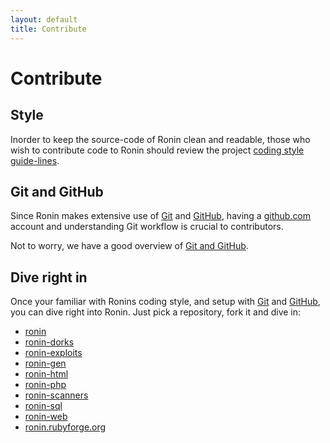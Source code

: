 ```yaml
---
layout: default
title: Contribute
---
```


Contribute
==========

Style
-----

Inorder to keep the source-code of Ronin clean and readable,
those who wish to contribute code to Ronin should review the project
[coding style guide-lines](style.html).

Git and GitHub
--------------

Since Ronin makes extensive use of [Git](http://git-scm.com/) and
[GitHub](http://github.com/), having a [github.com](https://github.com/login)
account and understanding Git workflow is crucial to contributors.

Not to worry, we have a good overview of
[Git and GitHub](git_and_github.html).


Dive right in
-------------

Once your familiar with Ronins coding style, and setup with
[Git](http://git-scm.com/) and [GitHub](http://www.github.com/),
you can dive right into Ronin. Just pick a repository, fork it and dive in:

* [ronin](http://github.com/postmodern/ronin)
* [ronin-dorks](http://github.com/postmodern/ronin-dorks)
* [ronin-exploits](http://github.com/postmodern/ronin-exploits)
* [ronin-gen](http://github.com/postmodern/ronin-gen)
* [ronin-html](http://github.com/postmodern/ronin-html)
* [ronin-php](http://github.com/postmodern/ronin-php)
* [ronin-scanners](http://github.com/postmodern/ronin-scanners)
* [ronin-sql](http://github.com/postmodern/ronin-sql)
* [ronin-web](http://github.com/postmodern/ronin-web)
* [ronin.rubyforge.org](http://github.com/postmodern/ronin.rubyforge.org)

